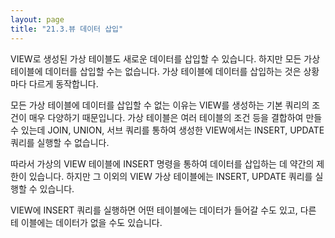 ```yaml
---
layout: page
title: "21.3.뷰 데이터 삽입"
--- 
```

VIEW로 생성된 가상 테이블도 새로운 데이터를 삽입할 수 있습니다. 하지만 모든 가상 테이블에 데이터를 삽입할 수는 없습니다. 가상 테이블에 데이터를 삽입하는 것은 상황 마다 다르게 동작합니다.  

모든 가상 테이블에 데이터를 삽입할 수 없는 이유는 VIEW를 생성하는 기본 쿼리의 조 건이 매우 다양하기 때문입니다. 가상 테이블은 여러 테이블의 조건 등을 결합하여 만들 수 있는데 JOIN, UNION, 서브 쿼리를 통하여 생성한 VIEW에서는 INSERT, UPDATE 쿼리를 실행할 수 없습니다.  

따라서 가상의 VIEW 테이블에 INSERT 명령을 통하여 데이터를 삽입하는 데 약간의 제 한이 있습니다. 하지만 그 이외의 VIEW 가상 테이블에는 INSERT, UPDATE 쿼리를 실 행할 수 있습니다.  

VIEW에 INSERT 쿼리를 실행하면 어떤 테이블에는 데이터가 들어갈 수도 있고, 다른 테 이블에는 데이터가 없을 수도 있습니다.  
